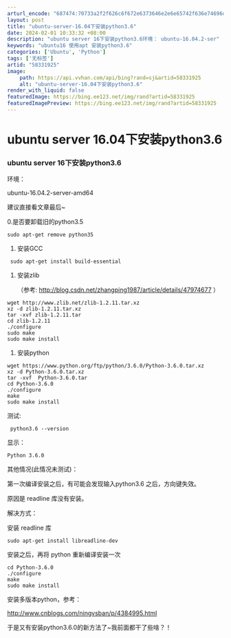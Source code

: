 ```yaml
---
arturl_encode: "687474:70733a2f2f626c6f672e6373646e2e6e65742f636e74696d65:2f61727469636c652f64657461696c732f3538333331393235"
layout: post
title: "ubuntu-server-16.04下安装python3.6"
date: 2024-02-01 10:33:32 +08:00
description: "ubuntu server 16下安装python3.6环境： ubuntu-16.04.2-ser"
keywords: "ubuntu16 使用apt 安装python3.6"
categories: ['Ubuntu', 'Python']
tags: ['无标签']
artid: "58331925"
image:
    path: https://api.vvhan.com/api/bing?rand=sj&artid=58331925
    alt: "ubuntu-server-16.04下安装python3.6"
render_with_liquid: false
featuredImage: https://bing.ee123.net/img/rand?artid=58331925
featuredImagePreview: https://bing.ee123.net/img/rand?artid=58331925
---
```


# ubuntu server 16.04下安装python3.6

### ubuntu server 16下安装python3.6

环境：
  
ubuntu-16.04.2-server-amd64

建议直接看文章最后~

0.是否要卸载旧的python3.5

```
sudo apt-get remove python35
```

1. 安装GCC

```
 sudo apt-get install build-essential
```

1. 安装zlib
     
   （参考:
   <http://blog.csdn.net/zhangping1987/article/details/47974677>
   ）

```
wget http://www.zlib.net/zlib-1.2.11.tar.xz
xz -d zlib-1.2.11.tar.xz
tar -xvf zlib-1.2.11.tar
cd zlib-1.2.11
./configure
sudo make
sudo make install
```

1. 安装python

```
wget https://www.python.org/ftp/python/3.6.0/Python-3.6.0.tar.xz  
xz -d Python-3.6.0.tar.xz  
tar -xvf  Python-3.6.0.tar  
cd Python-3.6.0  
./configure  
make  
sudo make install  
```

测试:

```
 python3.6 --version  
```

显示：

```
Python 3.6.0  
```

其他情况(此情况未测试)：
  
第一次编译安装之后，有可能会发现输入python3.6 之后，方向键失效。
  
原因是 readline 库没有安装。

解决方式：
  
安装 readline 库

```
sudo apt-get install libreadline-dev  
```

安装之后，再将 python 重新编译安装一次

```
cd Python-3.6.0  
./configure  
make  
sudo make install  
```

安装多版本python，参考：

<http://www.cnblogs.com/ningvsban/p/4384995.html>

于是又有安装python3.6.0的新方法了~我前面都干了些啥？！